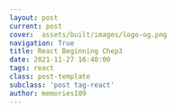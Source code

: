 ```yaml
---
layout: post
current: post
cover:  assets/built/images/logo-og.png
navigation: True
title: React Beginning Chep3
date: 2021-11-27 16:40:00
tags: react
class: post-template
subclass: 'post tag-react'
author: memories109
---
```

